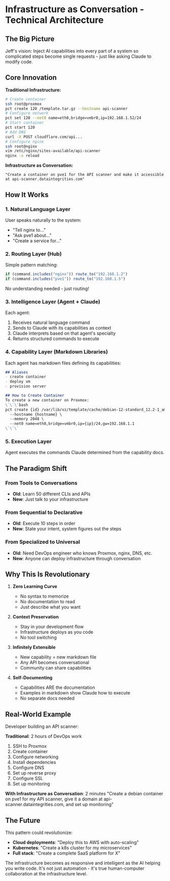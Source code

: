# Infrastructure as Conversation - Technical Architecture

## The Big Picture

Jeff's vision: Inject AI capabilities into every part of a system so complicated steps become single requests - just like asking Claude to modify code.

## Core Innovation

**Traditional Infrastructure:**
```bash
# Create container
ssh root@proxmox
pct create 120 /template.tar.gz --hostname api-scanner
# Configure network
pct set 120 --net0 name=eth0,bridge=vmbr0,ip=192.168.1.52/24
# Start container
pct start 120
# Add DNS
curl -X POST cloudflare.com/api...
# Configure nginx
ssh root@nginx
vim /etc/nginx/sites-available/api-scanner
nginx -s reload
```

**Infrastructure as Conversation:**
```
"Create a container on pve1 for the API scanner and make it accessible at api-scanner.dataintegrities.com"
```

## How It Works

### 1. Natural Language Layer
User speaks naturally to the system:
- "Tell nginx to..."
- "Ask pve1 about..."
- "Create a service for..."

### 2. Routing Layer (Hub)
Simple pattern matching:
```javascript
if (command.includes("nginx")) route_to("192.168.1.2")
if (command.includes("pve1")) route_to("192.168.1.5")
```
No understanding needed - just routing!

### 3. Intelligence Layer (Agent + Claude)
Each agent:
1. Receives natural language command
2. Sends to Claude with its capabilities as context
3. Claude interprets based on that agent's specialty
4. Returns structured commands to execute

### 4. Capability Layer (Markdown Libraries)
Each agent has markdown files defining its capabilities:
```markdown
## Aliases
- create container
- deploy vm
- provision server

## How to Create Container
To create a new container on Proxmox:
\`\`\`bash
pct create {id} /var/lib/vz/template/cache/debian-12-standard_12.2-1_amd64.tar.zst \
  --hostname {hostname} \
  --memory 2048 \
  --net0 name=eth0,bridge=vmbr0,ip={ip}/24,gw=192.168.1.1
\`\`\`
```

### 5. Execution Layer
Agent executes the commands Claude determined from the capability docs.

## The Paradigm Shift

### From Tools to Conversations
- **Old**: Learn 50 different CLIs and APIs
- **New**: Just talk to your infrastructure

### From Sequential to Declarative
- **Old**: Execute 10 steps in order
- **New**: State your intent, system figures out the steps

### From Specialized to Universal
- **Old**: Need DevOps engineer who knows Proxmox, nginx, DNS, etc.
- **New**: Anyone can deploy infrastructure through conversation

## Why This Is Revolutionary

1. **Zero Learning Curve**
   - No syntax to memorize
   - No documentation to read
   - Just describe what you want

2. **Context Preservation**
   - Stay in your development flow
   - Infrastructure deploys as you code
   - No tool switching

3. **Infinitely Extensible**
   - New capability = new markdown file
   - Any API becomes conversational
   - Community can share capabilities

4. **Self-Documenting**
   - Capabilities ARE the documentation
   - Examples in markdown show Claude how to execute
   - No separate docs needed

## Real-World Example

Developer building an API scanner:

**Traditional**: 2 hours of DevOps work
1. SSH to Proxmox
2. Create container
3. Configure networking
4. Install dependencies
5. Configure DNS
6. Set up reverse proxy
7. Configure SSL
8. Set up monitoring

**With Infrastructure as Conversation**: 2 minutes
"Create a debian container on pve1 for my API scanner, give it a domain at api-scanner.dataintegrities.com, and set up monitoring"

## The Future

This pattern could revolutionize:
- **Cloud deployments**: "Deploy this to AWS with auto-scaling"
- **Kubernetes**: "Create a k8s cluster for my microservices"
- **Full stack**: "Create a complete SaaS platform for X"

The infrastructure becomes as responsive and intelligent as the AI helping you write code. It's not just automation - it's true human-computer collaboration at the infrastructure level.